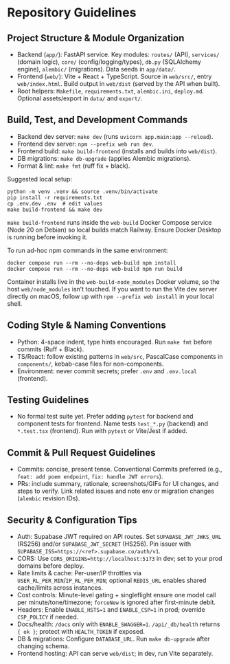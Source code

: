 # Repository Guidelines

## Project Structure & Module Organization
- Backend (`app/`): FastAPI service. Key modules: `routes/` (API), `services/` (domain logic), `core/` (config/logging/types), `db.py` (SQLAlchemy engine), `alembic/` (migrations). Data seeds in `app/data/`.
- Frontend (`web/`): Vite + React + TypeScript. Source in `web/src/`, entry `web/index.html`. Build output in `web/dist` (served by the API when built).
- Root helpers: `Makefile`, `requirements.txt`, `alembic.ini`, `deploy.md`. Optional assets/export in `data/` and `export/`.

## Build, Test, and Development Commands
- Backend dev server: `make dev` (runs `uvicorn app.main:app --reload`).
- Frontend dev server: `npm --prefix web run dev`.
- Frontend build: `make build-frontend` (installs and builds into `web/dist`).
- DB migrations: `make db-upgrade` (applies Alembic migrations).
- Format & lint: `make fmt` (ruff fix + black).

Suggested local setup:
```
python -m venv .venv && source .venv/bin/activate
pip install -r requirements.txt
cp .env.dev .env  # edit values
make build-frontend && make dev
```

`make build-frontend` runs inside the `web-build` Docker Compose service (Node 20 on Debian) so local builds match Railway. Ensure Docker Desktop is running before invoking it.

To run ad-hoc npm commands in the same environment:

```
docker compose run --rm --no-deps web-build npm install
docker compose run --rm --no-deps web-build npm run build
```

Container installs live in the `web-build-node_modules` Docker volume, so the host `web/node_modules` isn’t touched. If you want to run the Vite dev server directly on macOS, follow up with `npm --prefix web install` in your local shell.

## Coding Style & Naming Conventions
- Python: 4-space indent, type hints encouraged. Run `make fmt` before commits (Ruff + Black).
- TS/React: follow existing patterns in `web/src`, PascalCase components in `components/`, kebab-case files for non-components.
- Environment: never commit secrets; prefer `.env` and `.env.local` (frontend).

## Testing Guidelines
- No formal test suite yet. Prefer adding `pytest` for backend and component tests for frontend. Name tests `test_*.py` (backend) and `*.test.tsx` (frontend). Run with `pytest` or Vite/Jest if added.

## Commit & Pull Request Guidelines
- Commits: concise, present tense. Conventional Commits preferred (e.g., `feat: add poem endpoint`, `fix: handle JWT errors`).
- PRs: include summary, rationale, screenshots/GIFs for UI changes, and steps to verify. Link related issues and note env or migration changes (`alembic` revision IDs).

## Security & Configuration Tips
- Auth: Supabase JWT required on API routes. Set `SUPABASE_JWT_JWKS_URL` (RS256) and/or `SUPABASE_JWT_SECRET` (HS256). Pin issuer with `SUPABASE_ISS=https://<ref>.supabase.co/auth/v1`.
- CORS: Use `CORS_ORIGINS=http://localhost:5173` in dev; set to your prod domains before deploy.
- Rate limits & cache: Per-user/IP throttles via `USER_RL_PER_MIN`/`IP_RL_PER_MIN`; optional `REDIS_URL` enables shared cache/limits across instances.
- Cost controls: Minute-level gating + singleflight ensure one model call per minute/tone/timezone; `forceNew` is ignored after first-minute debit.
- Headers: Enable `ENABLE_HSTS=1` and `ENABLE_CSP=1` in prod; override `CSP_POLICY` if needed.
- Docs/health: `/docs` only with `ENABLE_SWAGGER=1`. `/api/_db/health` returns `{ ok }`; protect with `HEALTH_TOKEN` if exposed.
- DB & migrations: Configure `DATABASE_URL`. Run `make db-upgrade` after changing schema.
- Frontend hosting: API can serve `web/dist`; in dev, run Vite separately.
